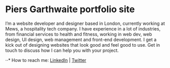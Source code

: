 # Piers Garthwaite portfolio site

I’m a website developer and designer based in London, currently working at Mews, a hospitality tech company. I have experience in a lot of industries, from financial services to health and fitness, working in web dev, web design, UI design, web management and front-end development. I get a kick out of designing websites that look good and feel good to use. Get in touch to discuss how I can help you with your project.

⋅⋅* How to reach me: [LinkedIn](https://uk.linkedin.com/in/piersgarthwaite) | [Twitter](https://twitter.com/piersgarthwaite)